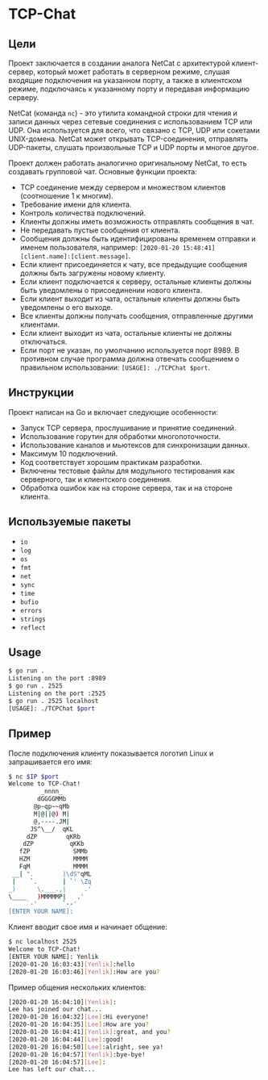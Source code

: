 # TCP-Chat

## Цели

Проект заключается в создании аналога NetCat с архитектурой клиент-сервер, который может работать в серверном режиме, слушая входящие подключения на указанном порту, а также в клиентском режиме, подключаясь к указанному порту и передавая информацию серверу.

NetCat (команда `nc`) - это утилита командной строки для чтения и записи данных через сетевые соединения с использованием TCP или UDP. Она используется для всего, что связано с TCP, UDP или сокетами UNIX-домена. NetCat может открывать TCP-соединения, отправлять UDP-пакеты, слушать произвольные TCP и UDP порты и многое другое.

Проект должен работать аналогично оригинальному NetCat, то есть создавать групповой чат. Основные функции проекта:

- TCP соединение между сервером и множеством клиентов (соотношение 1 к многим).
- Требование имени для клиента.
- Контроль количества подключений.
- Клиенты должны иметь возможность отправлять сообщения в чат.
- Не передавать пустые сообщения от клиента.
- Сообщения должны быть идентифицированы временем отправки и именем пользователя, например: `[2020-01-20 15:48:41][client.name]:[client.message]`.
- Если клиент присоединяется к чату, все предыдущие сообщения должны быть загружены новому клиенту.
- Если клиент подключается к серверу, остальные клиенты должны быть уведомлены о присоединении нового клиента.
- Если клиент выходит из чата, остальные клиенты должны быть уведомлены о его выходе.
- Все клиенты должны получать сообщения, отправленные другими клиентами.
- Если клиент выходит из чата, остальные клиенты не должны отключаться.
- Если порт не указан, по умолчанию используется порт 8989. В противном случае программа должна отвечать сообщением о правильном использовании: `[USAGE]: ./TCPChat $port`.

## Инструкции

Проект написан на Go и включает следующие особенности:

- Запуск TCP сервера, прослушивание и принятие соединений.
- Использование горутин для обработки многопоточности.
- Использование каналов и мьютексов для синхронизации данных.
- Максимум 10 подключений.
- Код соответствует хорошим практикам разработки.
- Включены тестовые файлы для модульного тестирования как серверного, так и клиентского соединения.
- Обработка ошибок как на стороне сервера, так и на стороне клиента.

## Используемые пакеты

- `io`
- `log`
- `os`
- `fmt`
- `net`
- `sync`
- `time`
- `bufio`
- `errors`
- `strings`
- `reflect`

## Usage

```sh
$ go run .
Listening on the port :8989
$ go run . 2525
Listening on the port :2525
$ go run . 2525 localhost
[USAGE]: ./TCPChat $port
```


## Пример
После подключения клиенту показывается логотип Linux и запрашивается его имя:

```sh
$ nc $IP $port
Welcome to TCP-Chat!
         _nnnn_
        dGGGGMMb
       @p~qp~~qMb
       M|@||@) M|
       @,----.JM|
      JS^\__/  qKL
     dZP        qKRb
    dZP          qKKb
   fZP            SMMb
   HZM            MMMM
   FqM            MMMM
 __| ".        |\dS"qML
 |    `.       | `' \Zq
_)      \.___.,|     .'
\____   )MMMMMP|   .'
     `-'       `--'
[ENTER YOUR NAME]:
```

Клиент вводит свое имя и начинает общение:

```sh
$ nc localhost 2525
Welcome to TCP-Chat!
[ENTER YOUR NAME]: Yenlik
[2020-01-20 16:03:43][Yenlik]:hello
[2020-01-20 16:03:46][Yenlik]:How are you?
```
Пример общения нескольких клиентов:

```sh
[2020-01-20 16:04:10][Yenlik]:
Lee has joined our chat...
[2020-01-20 16:04:32][Lee]:Hi everyone!
[2020-01-20 16:04:35][Lee]:How are you?
[2020-01-20 16:04:41][Yenlik]:great, and you?
[2020-01-20 16:04:44][Lee]:good!
[2020-01-20 16:04:50][Lee]:alright, see ya!
[2020-01-20 16:04:57][Yenlik]:bye-bye!
[2020-01-20 16:04:57][Lee]:
Lee has left our chat...
```
